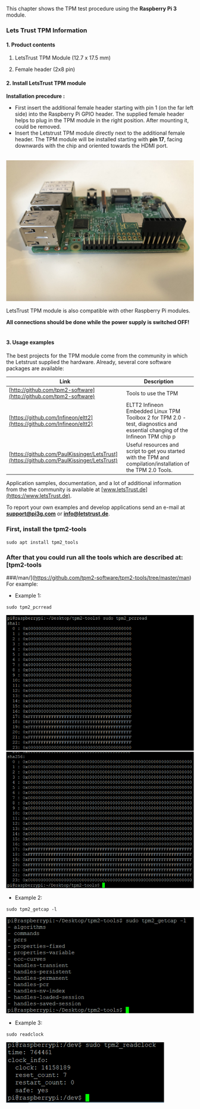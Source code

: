 This chapter shows the TPM test procedure using the **Raspberry Pi 3** module.
### Lets Trust TPM Information

#### 1. Product contents
1. LetsTrust TPM Module (12.7 x 17.5 mm)

2. Female header (2x8 pin) 

#### 2. Install LetsTrust TPM module
**Installation precedure :** <br />

* First insert the additional female header starting with pin 1 (on the far 
left side) into the Raspberry Pi GPIO header. The supplied female header helps 
to plug in the TPM module in the right position. After mounting it, could be 
removed. <br />
* Insert the Letstrust TPM module directly next to the additional female header.
 The TPM module will be installed starting with **pin 17**, facing downwards 
 with the chip and oriented towards the HDMI port. <br /><br />

![rpiTpm](images/rpiTpm.jpg)


LetsTrust TPM module is also compatible with other Raspberry Pi modules.

**All connections should be done while the power supply is switched OFF!**
<br /><br />


#### 3. Usage examples
The best projects for the TPM module come from the community in which the 
Letstrust supplied the hardware. Already, several core software packages are 
available:

| Link  | Description |
|-------|-------------|
| [http://github.com/tpm2-software](http://github.com/tpm2-software) | Tools to use the TPM |
| [https://github.com/Infineon/eltt2](https://github.com/Infineon/eltt2)| ELTT2 Infineon Embedded Linux TPM Toolbox 2 for TPM 2.0 - test, diagnostics and essential changing of the Infineon TPM chip  p |
| [https://github.com/PaulKissinger/LetsTrust](https://github.com/PaulKissinger/LetsTrust) |Useful resources and script to get you started with the TPM and compilation/installation of the TPM 2.0 Tools.|

Application samples, documentation, and a lot of additional information from the 
the community is available at [www.letsTrust.de](https://www.letsTrust.de).

To report your own examples and develop applications send an e-mail at 
**<support@pi3g.com>** or **<info@letstrust.de>**. 

<!---## For check out the whole process, there was executed test using the 
##tpm_2 tools.

```console
git clone git@github.com:tpm2-software/tpm2-tools.git
```
The repository was downloaded into:
```txt
/Desktop/tpm2-tools
```
-->
### First, install the **tpm2-tools**
```console
sudo apt install tpm2_tools
```
### After that you could run all the tools which are described at: [tpm2-tools
###/man/](https://github.com/tpm2-software/tpm2-tools/tree/master/man)
For example: <br />

* Example 1:
```console
sudo tpm2_pcrread
```
![tpm2_pcrread1](images/tpm2_pcrread_1.png)
![tpm2_pcrread2](images/tpm2_pcrread_2.png)

* Example 2:
```console
sudo tpm2_getcap -l
```
![tpm2_getcap](images/tpm2_getcap.png)

* Example 3:
```console
sudo readclock
```
![tpm2_readclock](images/tpm2_readclock.png)

